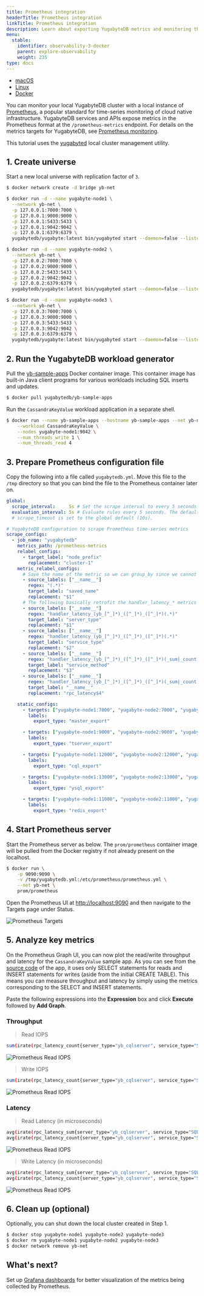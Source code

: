 ```yaml
---
title: Prometheus integration
headerTitle: Prometheus integration
linkTitle: Prometheus integration
description: Learn about exporting YugabyteDB metrics and monitoring the cluster with Prometheus.
menu:
  stable:
    identifier: observability-3-docker
    parent: explore-observability
    weight: 235
type: docs
---
```


<ul class="nav nav-tabs-alt nav-tabs-yb">

  <li >
    <a href="../macos/" class="nav-link">
      <i class="fab fa-apple" aria-hidden="true"></i>
      macOS
    </a>
  </li>

  <li >
    <a href="../linux/" class="nav-link">
      <i class="fab fa-linux" aria-hidden="true"></i>
      Linux
    </a>
  </li>

  <li >
    <a href="../docker/" class="nav-link active">
      <i class="fab fa-docker" aria-hidden="true"></i>
      Docker
    </a>
  </li>
<!--
  <li >
    <a href="../kubernetes/" class="nav-link">
      <i class="fas fa-cubes" aria-hidden="true"></i>
      Kubernetes
    </a>
  </li>
-->
</ul>

You can monitor your local YugabyteDB cluster with a local instance of [Prometheus](https://prometheus.io/), a popular standard for time-series monitoring of cloud native infrastructure. YugabyteDB services and APIs expose metrics in the Prometheus format at the `/prometheus-metrics` endpoint. For details on the metrics targets for YugabyteDB, see [Prometheus monitoring](../../../../reference/configuration/default-ports/#prometheus-monitoring).

This tutorial uses the [yugabyted](../../../../reference/configuration/yugabyted/) local cluster management utility.

## 1. Create universe

Start a new local universe with replication factor of `3`.

```sh
$ docker network create -d bridge yb-net
```

```sh
$ docker run -d --name yugabyte-node1 \
  --network yb-net \
  -p 127.0.0.1:7000:7000 \
  -p 127.0.0.1:9000:9000 \
  -p 127.0.0.1:5433:5433 \
  -p 127.0.0.1:9042:9042 \
  -p 127.0.0.1:6379:6379 \
  yugabytedb/yugabyte:latest bin/yugabyted start --daemon=false --listen=yugabyte-node1 --tserver_flags="start_redis_proxy=true"
```

```sh
$ docker run -d --name yugabyte-node2 \
  --network yb-net \
  -p 127.0.0.2:7000:7000 \
  -p 127.0.0.2:9000:9000 \
  -p 127.0.0.2:5433:5433 \
  -p 127.0.0.2:9042:9042 \
  -p 127.0.0.2:6379:6379 \
  yugabytedb/yugabyte:latest bin/yugabyted start --daemon=false --listen=yugabyte-node2 --join=yugabyte-node1 --tserver_flags="start_redis_proxy=true"
```

```sh
$ docker run -d --name yugabyte-node3 \
  --network yb-net \
  -p 127.0.0.3:7000:7000 \
  -p 127.0.0.3:9000:9000 \
  -p 127.0.0.3:5433:5433 \
  -p 127.0.0.3:9042:9042 \
  -p 127.0.0.3:6379:6379 \
  yugabytedb/yugabyte:latest bin/yugabyted start --daemon=false --listen=yugabyte-node3 --join=yugabyte-node1 --tserver_flags="start_redis_proxy=true"
```

## 2. Run the YugabyteDB workload generator

Pull the [yb-sample-apps](https://github.com/yugabyte/yb-sample-apps) Docker container image. This container image has built-in Java client programs for various workloads including SQL inserts and updates.

```sh
$ docker pull yugabytedb/yb-sample-apps
```

Run the `CassandraKeyValue` workload application in a separate shell.

```sh
$ docker run --name yb-sample-apps --hostname yb-sample-apps --net yb-net yugabytedb/yb-sample-apps \
    --workload CassandraKeyValue \
    --nodes yugabyte-node1:9042 \
    --num_threads_write 1 \
    --num_threads_read 4
```

## 3. Prepare Prometheus configuration file

Copy the following into a file called `yugabytedb.yml`. Move this file to the `/tmp` directory so that you can bind the file to the Prometheus container later on.

```yaml
global:
  scrape_interval:     5s # Set the scrape interval to every 5 seconds. Default is every 1 minute.
  evaluation_interval: 5s # Evaluate rules every 5 seconds. The default is every 1 minute.
  # scrape_timeout is set to the global default (10s).

# YugabyteDB configuration to scrape Prometheus time-series metrics
scrape_configs:
  - job_name: "yugabytedb"
    metrics_path: /prometheus-metrics
    relabel_configs:
      - target_label: "node_prefix"
        replacement: "cluster-1"
    metric_relabel_configs:
      # Save the name of the metric so we can group_by since we cannot by __name__ directly...
      - source_labels: ["__name__"]
        regex: "(.*)"
        target_label: "saved_name"
        replacement: "$1"
      # The following basically retrofit the handler_latency_* metrics to label format.
      - source_labels: ["__name__"]
        regex: "handler_latency_(yb_[^_]*)_([^_]*)_([^_]*)(.*)"
        target_label: "server_type"
        replacement: "$1"
      - source_labels: ["__name__"]
        regex: "handler_latency_(yb_[^_]*)_([^_]*)_([^_]*)(.*)"
        target_label: "service_type"
        replacement: "$2"
      - source_labels: ["__name__"]
        regex: "handler_latency_(yb_[^_]*)_([^_]*)_([^_]*)(_sum|_count)?"
        target_label: "service_method"
        replacement: "$3"
      - source_labels: ["__name__"]
        regex: "handler_latency_(yb_[^_]*)_([^_]*)_([^_]*)(_sum|_count)?"
        target_label: "__name__"
        replacement: "rpc_latency$4"

    static_configs:
      - targets: ["yugabyte-node1:7000", "yugabyte-node2:7000", "yugabyte-node3:7000"]
        labels:
          export_type: "master_export"

      - targets: ["yugabyte-node1:9000", "yugabyte-node2:9000", "yugabyte-node3:9000"]
        labels:
          export_type: "tserver_export"

      - targets: ["yugabyte-node1:12000", "yugabyte-node2:12000", "yugabyte-node3:12000"]
        labels:
          export_type: "cql_export"

      - targets: ["yugabyte-node1:13000", "yugabyte-node2:13000", "yugabyte-node3:13000"]
        labels:
          export_type: "ysql_export"

      - targets: ["yugabyte-node1:11000", "yugabyte-node2:11000", "yugabyte-node3:11000"]
        labels:
          export_type: "redis_export"
```

## 4. Start Prometheus server

Start the Prometheus server as below. The `prom/prometheus` container image will be pulled from the Docker registry if not already present on the localhost.

```sh
$ docker run \
    -p 9090:9090 \
    -v /tmp/yugabytedb.yml:/etc/prometheus/prometheus.yml \
    --net yb-net \
    prom/prometheus
```

Open the Prometheus UI at <http://localhost:9090> and then navigate to the Targets page under Status.

![Prometheus Targets](/images/ce/prom-targets-docker.png)

## 5. Analyze key metrics

On the Prometheus Graph UI, you can now plot the read/write throughput and latency for the `CassandraKeyValue` sample app. As you can see from the [source code](https://github.com/yugabyte/yugabyte-db/blob/master/java/yb-loadtester/src/main/java/com/yugabyte/sample/apps/CassandraKeyValue.java) of the app, it uses only SELECT statements for reads and INSERT statements for writes (aside from the initial CREATE TABLE). This means you can measure throughput and latency by simply using the metrics corresponding to the SELECT and INSERT statements.

Paste the following expressions into the **Expression** box and click **Execute** followed by **Add Graph**.

### Throughput

> Read IOPS

```sh
sum(irate(rpc_latency_count{server_type="yb_cqlserver", service_type="SQLProcessor", service_method="SelectStmt"}[1m]))
```

![Prometheus Read IOPS](/images/ce/prom-read-iops.png)

> Write IOPS

```sh
sum(irate(rpc_latency_count{server_type="yb_cqlserver", service_type="SQLProcessor", service_method="InsertStmt"}[1m]))
```

![Prometheus Read IOPS](/images/ce/prom-write-iops.png)

### Latency

> Read Latency (in microseconds)

```sh
avg(irate(rpc_latency_sum{server_type="yb_cqlserver", service_type="SQLProcessor", service_method="SelectStmt"}[1m])) /
avg(irate(rpc_latency_count{server_type="yb_cqlserver", service_type="SQLProcessor", service_method="SelectStmt"}[1m]))
```

![Prometheus Read IOPS](/images/ce/prom-read-latency.png)

> Write Latency (in microseconds)

```sh
avg(irate(rpc_latency_sum{server_type="yb_cqlserver", service_type="SQLProcessor", service_method="InsertStmt"}[1m])) /
avg(irate(rpc_latency_count{server_type="yb_cqlserver", service_type="SQLProcessor", service_method="InsertStmt"}[1m]))
```

![Prometheus Read IOPS](/images/ce/prom-write-latency.png)

## 6. Clean up (optional)

Optionally, you can shut down the local cluster created in Step 1.

```sh
$ docker stop yugabyte-node1 yugabyte-node2 yugabyte-node3
$ docker rm yugabyte-node1 yugabyte-node2 yugabyte-node3
$ docker network remove yb-net
```

## What's next?

Set up [Grafana dashboards](../../grafana-dashboard/grafana/) for better visualization of the metrics being collected by Prometheus.
